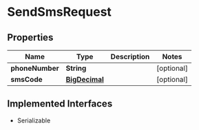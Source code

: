 

# SendSmsRequest

## Properties

Name | Type | Description | Notes
------------ | ------------- | ------------- | -------------
**phoneNumber** | **String** |  |  [optional]
**smsCode** | [**BigDecimal**](BigDecimal.md) |  |  [optional]


## Implemented Interfaces

* Serializable


